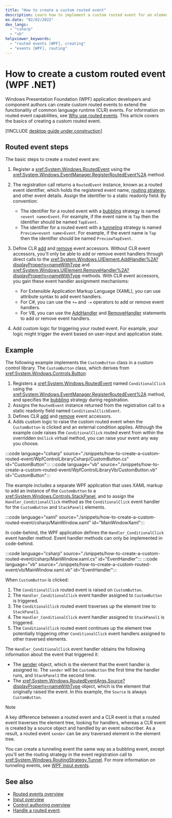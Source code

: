 ```yaml
---
title: "How to create a custom routed event"
description: Learn how to implement a custom routed event for an element in Windows Presentation Foundation (WPF).
ms.date: "02/02/2022"
dev_langs:
  - "csharp"
  - "vb"
helpviewer_keywords:
  - "routed events [WPF], creating"
  - "events [WPF], routing"
---
```

<!-- The acrolinx score was 93 on 02/02/2021-->

# How to create a custom routed event (WPF .NET)

Windows Presentation Foundation (WPF) application developers and component authors can create custom routed events to extend the functionality of common language runtime (CLR) events. For information on routed event capabilities, see [Why use routed events](/dotnet/desktop/wpf/advanced/routed-events-overview?view=netframeworkdesktop-4.8&preserve-view=true#why-use-routed-events). This article covers the basics of creating a custom routed event.

[!INCLUDE [desktop guide under construction](../../includes/desktop-guide-preview-note.md)]

## Routed event steps

The basic steps to create a routed event are:

1. Register a <xref:System.Windows.RoutedEvent> using the <xref:System.Windows.EventManager.RegisterRoutedEvent%2A> method.

1. The registration call returns a `RoutedEvent` instance, known as a routed event identifier, which holds the registered event name, [routing strategy](/dotnet/desktop/wpf/advanced/routed-events-overview?view=netframeworkdesktop-4.8&preserve-view=true#routing-strategies), and other event details. Assign the identifier to a static readonly field. By convention:
    - The identifier for a routed event with a [bubbling](<xref:System.Windows.RoutingStrategy.Bubble>) strategy is named `<event name>Event`. For example, if the event name is `Tap` then the identifier should be named `TapEvent`.
    - The identifier for a routed event with a [tunneling](<xref:System.Windows.RoutingStrategy.Tunnel>) strategy is named `Preview<event name>Event`. For example, if the event name is `Tap` then the identifier should be named `PreviewTapEvent`.

1. Define CLR [add](<xref:System.Windows.UIElement.AddHandler%2A>) and [remove](<xref:System.Windows.UIElement.RemoveHandler%2A>) event accessors. Without CLR event accessors, you'll only be able to add or remove event handlers through direct calls to the <xref:System.Windows.UIElement.AddHandler%2A?displayProperty=nameWithType> and <xref:System.Windows.UIElement.RemoveHandler%2A?displayProperty=nameWithType> methods. With CLR event accessors, you gain these event handler assignment mechanisms:

    - For Extensible Application Markup Language (XAML), you can use attribute syntax to add event handlers.
    - For C#, you can use the `+=` and `-=` operators to add or remove event handlers.
    - For VB, you can use the [AddHandler](/dotnet/visual-basic/language-reference/statements/addhandler-statement) and [RemoveHandler](/dotnet/visual-basic/language-reference/statements/removehandler-statement) statements to add or remove event handlers.

1. Add custom logic for triggering your routed event. For example, your logic might trigger the event based on user-input and application state.

## Example

The following example implements the `CustomButton` class in a custom control library. The `CustomButton` class, which derives from <xref:System.Windows.Controls.Button>:

1. Registers a <xref:System.Windows.RoutedEvent> named `ConditionalClick` using the <xref:System.Windows.EventManager.RegisterRoutedEvent%2A> method, and specifies the [bubbling](<xref:System.Windows.RoutingStrategy.Bubble>) strategy during registration.
1. Assigns the `RoutedEvent` instance returned from the registration call to a static readonly field named `ConditionalClickEvent`.
1. Defines CLR [add](<xref:System.Windows.UIElement.AddHandler%2A>) and [remove](<xref:System.Windows.UIElement.RemoveHandler%2A>) event accessors.
1. Adds custom logic to raise the custom routed event when the `CustomButton` is clicked and an external condition applies. Although the example code raises the `ConditionalClick` routed event from within the overridden `OnClick` virtual method, you can raise your event any way you choose.

:::code language="csharp" source="./snippets/how-to-create-a-custom-routed-event/WpfControlLibraryCsharp/CustomButton.cs" id="CustomButton":::
:::code language="vb" source="./snippets/how-to-create-a-custom-routed-event/WpfControlLibraryVb/CustomButton.vb" id="CustomButton":::

The example includes a separate WPF application that uses XAML markup to add an instance of the `CustomButton` to a <xref:System.Windows.Controls.StackPanel>, and to assign the `Handler_ConditionalClick` method as the `ConditionalClick` event handler for the `CustomButton` and `StackPanel1` elements.

:::code language="xaml" source="./snippets/how-to-create-a-custom-routed-event/csharp/MainWindow.xaml" id="MainWindowXaml":::

In code-behind, the WPF application defines the `Handler_ConditionalClick` event handler method. Event handler methods can only be implemented in code-behind.

:::code language="csharp" source="./snippets/how-to-create-a-custom-routed-event/csharp/MainWindow.xaml.cs" id="EventHandler":::
:::code language="vb" source="./snippets/how-to-create-a-custom-routed-event/vb/MainWindow.xaml.vb" id="EventHandler":::

When `CustomButton` is clicked:

1. The `ConditionalClick` routed event is raised on `CustomButton`.
1. The `Handler_ConditionalClick` event handler assigned to `CustomButton` is triggered.
1. The `ConditionalClick` routed event traverses up the element tree to `StackPanel1`.
1. The `Handler_ConditionalClick` event handler assigned to `StackPanel1` is triggered.
1. The `ConditionalClick` routed event continues up the element tree potentially triggering other `ConditionalClick` event handlers assigned to other traversed elements.

The `Handler_ConditionalClick` event handler obtains the following information about the event that triggered it:

- The [sender](xref:System.Windows.RoutedEventHandler) object, which is the element that the event handler is assigned to. The `sender` will be `CustomButton` the first time the handler runs, and `StackPanel1` the second time.
- The <xref:System.Windows.RoutedEventArgs.Source?displayProperty=nameWithType> object, which is the element that originally raised the event. In this example, the `Source` is always `CustomButton`.

> [!NOTE]
> A key difference between a routed event and a CLR event is that a routed event traverses the element tree, looking for handlers, whereas a CLR event is created by a source object and handled by an event subscriber. As a result, a routed event `sender` can be any traversed element in the element tree.

You can create a tunneling event the same way as a bubbling event, except you'll set the routing strategy in the event registration call to <xref:System.Windows.RoutingStrategy.Tunnel>. For more information on tunneling events, see [WPF input events](/dotnet/desktop/wpf/advanced/routed-events-overview?view=netframeworkdesktop-4.8&preserve-view=true#wpf-input-events).

## See also

- [Routed events overview](/dotnet/desktop/wpf/advanced/routed-events-overview?view=netframeworkdesktop-4.8&preserve-view=true)
- [Input overview](/dotnet/desktop/wpf/advanced/input-overview?view=netframeworkdesktop-4.8&preserve-view=true)
- [Control authoring overview](/dotnet/desktop/wpf/controls/control-authoring-overview?view=netframeworkdesktop-4.8&preserve-view=true)
- [Handle a routed event](/dotnet/desktop/wpf/advanced/how-to-handle-a-routed-event?view=netframeworkdesktop-4.8&preserve-view=true).

